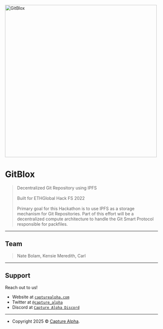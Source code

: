<a href="http://capturealpha.com"><img src="https://capturealpha.com/wp-content/uploads/2022/07/GitBloxLogoLight.png" title="GitBlox" alt="GitBlox" width="500"></a>

# GitBlox

> Decentralized Git Repository using IPFS<br><br>
> Built for ETHGlobal Hack FS 2022<br><br>
> Primary goal for this Hackathon is to use IPFS as a storage mechanism for Git Repositories. Part of this effort will be a decentralized compute architecture to handle the Git Smart Protocol responsible for packfiles.

---

## Team

> Nate Bolam, Kensie Meredith, Carl

---

## Support

Reach out to us!

- Website at <a href="https://capturealpha.com" target="_blank">`capturealpha.com`</a>
- Twitter at <a href="http://twitter.com/capture_alpha" target="_blank">`@capture_alpha`</a>
- Discord at <a href="https://discord.gg/6K5e7hTK" target="_blank">`Capture Alpha Discord`</a>

---

- Copyright 2025 © <a href="http://capturealpha.com" target="_blank">Capture Alpha</a>.
